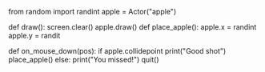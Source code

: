 from random import randint
apple = Actor("apple")

def draw():
    screen.clear()
    apple.draw()
def place_apple():
    apple.x = randint
    apple.y = randit

def on_mouse_down(pos):
    if apple.collidepoint
       print("Good shot")
       place_apple()
else:
     print("You missed!")
     quit()
